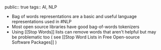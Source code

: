 public:: true
tags:: AI, NLP

- Bag of words representations are a basic and useful language representations used in #NLP
- Most open source libraries have good bag-of-words tokenizers
- Using [[Stop Words]] lists can remove words that aren't helpful but may be problematic too ( see [[Stop Word Lists in Free Open-source Software Packages]] )